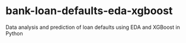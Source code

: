 # bank-loan-defaults-eda-xgboost
Data analysis and prediction of loan defaults using EDA and XGBoost in Python

